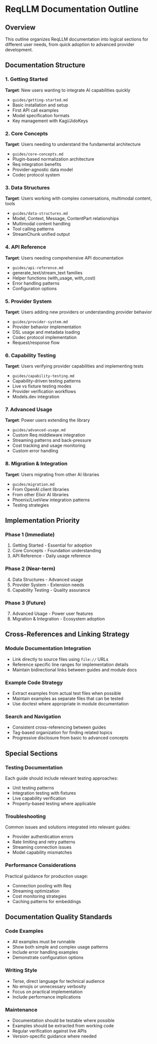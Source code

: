 # ReqLLM Documentation Outline

## Overview
This outline organizes ReqLLM documentation into logical sections for different user needs, from quick adoption to advanced provider development.

## Documentation Structure

### 1. Getting Started
**Target**: New users wanting to integrate AI capabilities quickly
- `guides/getting-started.md`
- Basic installation and setup
- First API call examples
- Model specification formats
- Key management with Kagi/JidoKeys

### 2. Core Concepts  
**Target**: Users needing to understand the fundamental architecture
- `guides/core-concepts.md`
- Plugin-based normalization architecture
- Req integration benefits
- Provider-agnostic data model
- Codec protocol system

### 3. Data Structures
**Target**: Users working with complex conversations, multimodal content, tools
- `guides/data-structures.md`
- Model, Context, Message, ContentPart relationships
- Multimodal content handling
- Tool calling patterns
- StreamChunk unified output

### 4. API Reference
**Target**: Users needing comprehensive API documentation
- `guides/api-reference.md`
- generate_text/stream_text families
- Helper functions (with_usage, with_cost)
- Error handling patterns
- Configuration options

### 5. Provider System
**Target**: Users adding new providers or understanding provider behavior
- `guides/provider-system.md`
- Provider behavior implementation
- DSL usage and metadata loading
- Codec protocol implementation
- Request/response flow

### 6. Capability Testing
**Target**: Users verifying provider capabilities and implementing tests
- `guides/capability-testing.md`
- Capability-driven testing patterns
- Live vs fixture testing modes
- Provider verification workflows
- Models.dev integration

### 7. Advanced Usage
**Target**: Power users extending the library
- `guides/advanced-usage.md`
- Custom Req middleware integration
- Streaming patterns and back-pressure
- Cost tracking and usage monitoring
- Custom error handling

### 8. Migration & Integration
**Target**: Users migrating from other AI libraries
- `guides/migration.md`
- From OpenAI client libraries
- From other Elixir AI libraries
- Phoenix/LiveView integration patterns
- Testing strategies

## Implementation Priority

### Phase 1 (Immediate)
1. Getting Started - Essential for adoption
2. Core Concepts - Foundation understanding
3. API Reference - Daily usage reference

### Phase 2 (Near-term)
4. Data Structures - Advanced usage
5. Provider System - Extension needs
6. Capability Testing - Quality assurance

### Phase 3 (Future)
7. Advanced Usage - Power user features
8. Migration & Integration - Ecosystem adoption

## Cross-References and Linking Strategy

### Module Documentation Integration
- Link directly to source files using `file://` URLs
- Reference specific line ranges for implementation details
- Maintain bidirectional links between guides and module docs

### Example Code Strategy  
- Extract examples from actual test files when possible
- Maintain examples as separate files that can be tested
- Use doctest where appropriate in module documentation

### Search and Navigation
- Consistent cross-referencing between guides
- Tag-based organization for finding related topics
- Progressive disclosure from basic to advanced concepts

## Special Sections

### Testing Documentation
Each guide should include relevant testing approaches:
- Unit testing patterns
- Integration testing with fixtures
- Live capability verification
- Property-based testing where applicable

### Troubleshooting
Common issues and solutions integrated into relevant guides:
- Provider authentication errors
- Rate limiting and retry patterns  
- Streaming connection issues
- Model capability mismatches

### Performance Considerations
Practical guidance for production usage:
- Connection pooling with Req
- Streaming optimization
- Cost monitoring strategies
- Caching patterns for embeddings

## Documentation Quality Standards

### Code Examples
- All examples must be runnable
- Show both simple and complex usage patterns
- Include error handling examples
- Demonstrate configuration options

### Writing Style
- Terse, direct language for technical audience
- No emojis or unnecessary verbosity
- Focus on practical implementation
- Include performance implications

### Maintenance
- Documentation should be testable where possible
- Examples should be extracted from working code
- Regular verification against live APIs
- Version-specific guidance where needed
